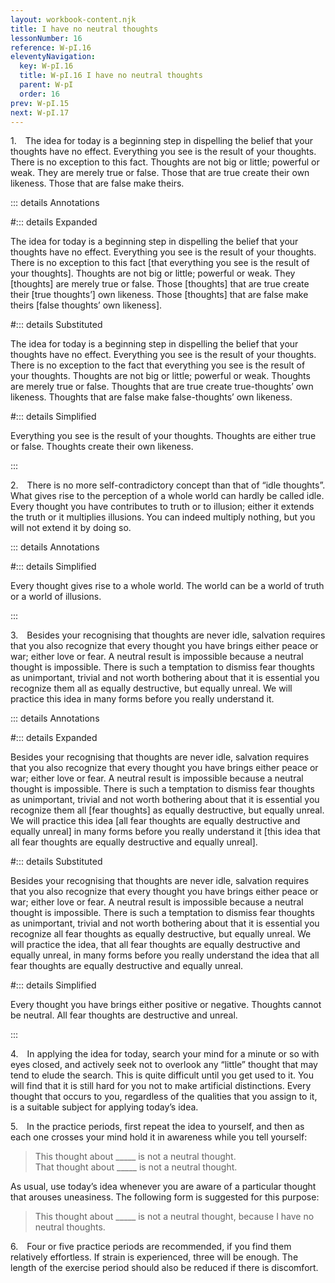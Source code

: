 ```yaml
---
layout: workbook-content.njk
title: I have no neutral thoughts
lessonNumber: 16
reference: W-pI.16
eleventyNavigation:
  key: W-pI.16
  title: W-pI.16 I have no neutral thoughts
  parent: W-pI
  order: 16
prev: W-pI.15
next: W-pI.17
---
```


1. The idea for today is a beginning step in dispelling the belief that your thoughts have no effect. 
Everything you see is the result of your thoughts. 
There is no exception to this fact. 
Thoughts are not big or little; powerful or weak. 
They are merely true or false. 
Those that are true create their own likeness. 
Those that are false make theirs.

::: details Annotations

#::: details Expanded

The idea for today is a beginning step in dispelling the belief that your thoughts have no effect. 
Everything you see is the result of your thoughts. 
There is no exception to this fact [that everything you see is the result of your thoughts]. 
Thoughts are not big or little; powerful or weak. 
They [thoughts] are merely true or false. 
Those [thoughts] that are true create their [true thoughts’] own likeness. 
Those [thoughts] that are false make theirs [false thoughts’ own likeness].

#::: details Substituted

The idea for today is a beginning step in dispelling the belief that your thoughts have no effect. 
Everything you see is the result of your thoughts. 
There is no exception to the fact that everything you see is the result of your thoughts. 
Thoughts are not big or little; powerful or weak. 
Thoughts are merely true or false. 
Thoughts that are true create true-thoughts’ own likeness. 
Thoughts that are false make false-thoughts’ own likeness.

#::: details Simplified

Everything you see is the result of your thoughts. 
Thoughts are either true or false.
Thoughts create their own likeness.

:::

2. There is no more self-contradictory concept than that of “idle thoughts”. 
What gives rise to the perception of a whole world can hardly be called idle. 
Every thought you have contributes to truth or to illusion; either it extends the truth or it multiplies illusions. 
You can indeed multiply nothing, but you will not extend it by doing so.

::: details Annotations


#::: details Simplified

Every thought gives rise to a whole world. 
The world can be a world of truth or a world of illusions.

:::

3. Besides your recognising that thoughts are never idle, salvation requires that you also recognize that every thought you have brings either peace or war; either love or fear. 
A neutral result is impossible because a neutral thought is impossible. 
There is such a temptation to dismiss fear thoughts as unimportant, trivial and not worth bothering about that it is essential you recognize them all as equally destructive, but equally unreal. 
We will practice this idea in many forms before you really understand it.

::: details Annotations

#::: details Expanded

Besides your recognising that thoughts are never idle, salvation requires that you also recognize that every thought you have brings either peace or war; either love or fear. 
A neutral result is impossible because a neutral thought is impossible. 
There is such a temptation to dismiss fear thoughts as unimportant, trivial and not worth bothering about that it is essential you recognize them all [fear thoughts] as equally destructive, but equally unreal. 
We will practice this idea [all fear thoughts are equally destructive and equally unreal] in many forms before you really understand it [this idea that all fear thoughts are equally destructive and equally unreal].

#::: details Substituted

Besides your recognising that thoughts are never idle, salvation requires that you also recognize that every thought you have brings either peace or war; either love or fear. 
A neutral result is impossible because a neutral thought is impossible. 
There is such a temptation to dismiss fear thoughts as unimportant, trivial and not worth bothering about that it is essential you recognize all fear thoughts as equally destructive, but equally unreal. 
We will practice the idea, that all fear thoughts are equally destructive and equally unreal, in many forms before you really understand the idea that all fear thoughts are equally destructive and equally unreal.

#::: details Simplified

Every thought you have brings either positive or negative. 
Thoughts cannot be neutral. 
All fear thoughts are destructive and unreal.

:::

4. In applying the idea for today, search your mind for a minute or so with eyes closed, and actively seek not to overlook any “little” thought that may tend to elude the search. 
This is quite difficult until you get used to it. 
You will find that it is still hard for you not to make artificial distinctions. 
Every thought that occurs to you, regardless of the qualities that you assign to it, is a suitable subject for applying today’s idea.

5. In the practice periods, first repeat the idea to yourself, and then as each one crosses your mind hold it in awareness while you tell yourself:

>This thought about _____ is not a neutral thought.  
That thought about _____ is not a neutral thought.

As usual, use today’s idea whenever you are aware of a particular thought that arouses uneasiness. 
The following form is suggested for this purpose:

>This thought about _____ is not a neutral thought, because I have no neutral thoughts.

6. Four or five practice periods are recommended, if you find them relatively effortless. 
If strain is experienced, three will be enough. 
The length of the exercise period should also be reduced if there is discomfort.

